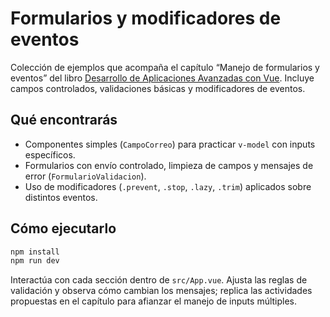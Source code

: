 # Formularios y modificadores de eventos

Colección de ejemplos que acompaña el capítulo “Manejo de formularios y eventos” del libro [Desarrollo de Aplicaciones Avanzadas con Vue](https://salesmendesandre.github.io/daa_vue/main/vue/p2c6_manejo_de_formularios_y_eventos.html). Incluye campos controlados, validaciones básicas y modificadores de eventos.

## Qué encontrarás
- Componentes simples (`CampoCorreo`) para practicar `v-model` con inputs específicos.
- Formularios con envío controlado, limpieza de campos y mensajes de error (`FormularioValidacion`).
- Uso de modificadores (`.prevent`, `.stop`, `.lazy`, `.trim`) aplicados sobre distintos eventos.

## Cómo ejecutarlo
```bash
npm install
npm run dev
```

Interactúa con cada sección dentro de `src/App.vue`. Ajusta las reglas de validación y observa cómo cambian los mensajes; replica las actividades propuestas en el capítulo para afianzar el manejo de inputs múltiples.
